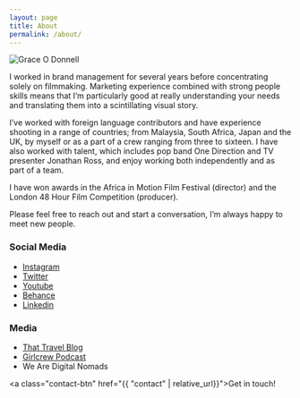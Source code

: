 ```yaml
---
layout: page
title: About
permalink: /about/
---
```



<img alt="Grace O Donnell" src="../img/grace-about.jpg">

I worked in brand management for several years before concentrating solely on filmmaking. Marketing experience combined with strong people skills means that I’m particularly good at really understanding your needs and translating them into a scintillating visual story.

I’ve worked with foreign language contributors and have experience shooting in a range of countries; from Malaysia, South Africa, Japan and the UK, by myself or as a part of a crew ranging from three to sixteen. I have also worked with talent, which includes pop band One Direction and TV presenter Jonathan Ross, and enjoy working both independently and as part of a team.

I have won awards in the Africa in Motion Film Festival (director) and the London 48 Hour Film Competition (producer).

Please feel free to reach out and start a conversation, I’m always happy to meet new people.


### Social Media

* [Instagram](https://www.instagram.com/falling_gracefully/)
* [Twitter](https://twitter.com/Films_FG)
* [Youtube](https://www.youtube.com/channel/UCQRp126u4rBdf432OMEfQOQ)
* [Behance](https://www.behance.net/graceodonn6a84)
* [Linkedin](https://www.linkedin.com/in/grace-o-donnell-8888a640/)


### Media

* [That Travel Blog](http://www.thattravelblog.com/blog/how-to-make-money-while-travelling-falling-gracefully?utm_content=bufferc8f49&utm_medium=social&utm_source=twitter.com&utm_campaign=buffer
)
* [Girlcrew Podcast](https://t.co/ZZMO3lC3lA)
* We Are Digital Nomads


<a class="contact-btn" href="{{ "contact" | relative_url}}">Get in touch!</a>
